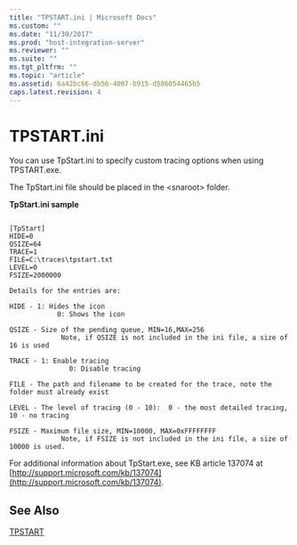 ```yaml
---
title: "TPSTART.ini | Microsoft Docs"
ms.custom: ""
ms.date: "11/30/2017"
ms.prod: "host-integration-server"
ms.reviewer: ""
ms.suite: ""
ms.tgt_pltfrm: ""
ms.topic: "article"
ms.assetid: 6a42bc66-db56-4007-b915-d586054465b5
caps.latest.revision: 4
---
```

# TPSTART.ini
You can use TpStart.ini to specify custom tracing options when using TPSTART.exe.  
  
 The TpStart.ini file should be placed in the \<snaroot> folder.  
  
 **TpStart.ini sample**  
  
```  
  
[TpStart]  
HIDE=0  
QSIZE=64  
TRACE=1  
FILE=C:\traces\tpstart.txt  
LEVEL=0  
FSIZE=2000000  
  
Details for the entries are:  
  
HIDE - 1: Hides the icon  
            0: Shows the icon  
  
QSIZE - Size of the pending queue, MIN=16,MAX=256  
             Note, if QSIZE is not included in the ini file, a size of 16 is used  
  
TRACE - 1: Enable tracing  
               0: Disable tracing  
  
FILE - The path and filename to be created for the trace, note the folder must already exist  
  
LEVEL - The level of tracing (0 - 10):  0 - the most detailed tracing,  10 - no tracing  
  
FSIZE - Maximum file size, MIN=10000, MAX=0xFFFFFFFF  
             Note, if FSIZE is not included in the ini file, a size of 10000 is used.  
```  
  
 For additional information about TpStart.exe, see KB article 137074 at [http://support.microsoft.com/kb/137074](http://support.microsoft.com/kb/137074).  
  
## See Also  
 [TPSTART](../HIS2010/tpstart.md)